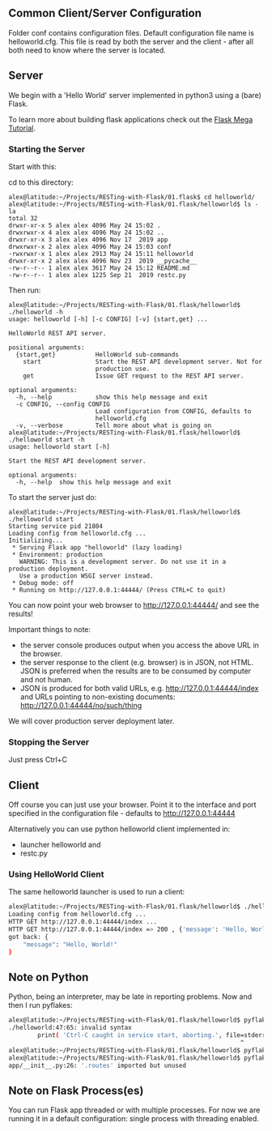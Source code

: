 ## Common Client/Server Configuration

Folder conf contains configuration files.  Default configuration file name is
helloworld.cfg.  This file is read by both the server and the client - after
all both need to know where the server is located.

## Server

We begin with a 'Hello World' server implemented in python3 using a (bare)
Flask.

To learn more about building flask applications check out the [Flask Mega
Tutorial](https://blog.miguelgrinberg.com/post/the-flask-mega-tutorial-part-i-hello-world).

### Starting the Server

Start with this:

cd to this directory:

```
alex@latitude:~/Projects/RESTing-with-Flask/01.flask$ cd helloworld/
alex@latitude:~/Projects/RESTing-with-Flask/01.flask/helloworld$ ls -la
total 32
drwxr-xr-x 5 alex alex 4096 May 24 15:02 .
drwxrwxr-x 4 alex alex 4096 May 24 15:02 ..
drwxr-xr-x 3 alex alex 4096 Nov 17  2019 app
drwxrwxr-x 2 alex alex 4096 May 24 15:03 conf
-rwxrwxr-x 1 alex alex 2913 May 24 15:11 helloworld
drwxr-xr-x 2 alex alex 4096 Nov 23  2019 __pycache__
-rw-r--r-- 1 alex alex 3617 May 24 15:12 README.md
-rw-r--r-- 1 alex alex 1225 Sep 21  2019 restc.py
```
Then run:

```
alex@latitude:~/Projects/RESTing-with-Flask/01.flask/helloworld$ ./helloworld -h
usage: helloworld [-h] [-c CONFIG] [-v] {start,get} ...

HelloWorld REST API server.

positional arguments:
  {start,get}           HelloWorld sub-commands
    start               Start the REST API development server. Not for
                        production use.
    get                 Issue GET request to the REST API server.

optional arguments:
  -h, --help            show this help message and exit
  -c CONFIG, --config CONFIG
                        Load configuration from CONFIG, defaults to
                        helloworld.cfg
  -v, --verbose         Tell more about what is going on
alex@latitude:~/Projects/RESTing-with-Flask/01.flask/helloworld$ ./helloworld start -h
usage: helloworld start [-h]

Start the REST API development server.

optional arguments:
  -h, --help  show this help message and exit
```

To start the server just do:

```
alex@latitude:~/Projects/RESTing-with-Flask/01.flask/helloworld$ ./helloworld start
Starting service pid 21804
Loading config from helloworld.cfg ...
Initializing...
 * Serving Flask app "helloworld" (lazy loading)
 * Environment: production
   WARNING: This is a development server. Do not use it in a production deployment.
   Use a production WSGI server instead.
 * Debug mode: off
 * Running on http://127.0.0.1:44444/ (Press CTRL+C to quit)
```

You can now point your web browser to http://127.0.0.1:44444/ and see the results!

Important things to note:

* the server console produces output when you access the above URL in the
browser.
* the server response to the client (e.g. browser) is in JSON, not HTML.  JSON
is preferred when the results are to be consumed by computer and not human.
* JSON is produced for both valid URLs, e.g. http://127.0.0.1:44444/index and
URLs pointing to non-existing documents: http://127.0.0.1:44444/no/such/thing

We will cover production server deployment later.

### Stopping the Server

Just press Ctrl+C

## Client

Off course you can just use your browser. Point it to the interface and port
specified in the configuration file - defaults to http://127.0.0.1:44444

Alternatively you can use python helloworld client implemented in:

* launcher helloworld and
* restc.py

### Using HelloWorld Client

The same helloworld launcher is used to run a client:

```bash
alex@latitude:~/Projects/RESTing-with-Flask/01.flask/helloworld$ ./helloworld -v get index
Loading config from helloworld.cfg ...
HTTP GET http://127.0.0.1:44444/index ...
HTTP GET http://127.0.0.1:44444/index => 200 , {'message': 'Hello, World!'}
got back: {
    "message": "Hello, World!"
}
```

## Note on Python

Python, being an interpreter, may be late in reporting problems.
Now and then I run pyflakes:

```bash
alex@latitude:~/Projects/RESTing-with-Flask/01.flask/helloworld$ pyflakes ./helloworld
./helloworld:47:65: invalid syntax
        print( 'Ctrl-C caught in service start, aborting.', file=stderr )
                                                                ^
alex@latitude:~/Projects/RESTing-with-Flask/01.flask/helloworld$ pyflakes *.py
alex@latitude:~/Projects/RESTing-with-Flask/01.flask/helloworld$ pyflakes app/*.py
app/__init__.py:26: '.routes' imported but unused
```

## Note on Flask Process(es)

You can run Flask app threaded or with multiple processes.  For now we are running
it in a default configuration: single process with threading enabled.
